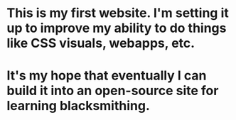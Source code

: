 # This is my first website. I'm setting it up to improve my ability to do things like CSS visuals, webapps, etc.
# It's my hope that eventually I can build it into an open-source site for learning blacksmithing. 